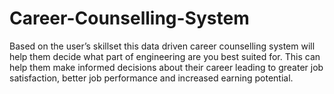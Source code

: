 # Career-Counselling-System
Based on the user’s skillset this data driven career counselling system will help them decide what part of engineering are you best suited for. This can help them make informed decisions about their career leading to greater job satisfaction, better job performance and increased earning potential.
